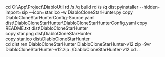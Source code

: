 cd C:\App\Project\DiabloUtil
rd /s /q build
rd /s /q dist
pyinstaller --hidden-import=sip --icon=star.ico -w DiabloCloneStarHunter.py
copy DiabloCloneStarHunterConfig-Source.yaml dist\DiabloCloneStarHunter\DiabloCloneStarHunterConfig.yaml
copy README.txt dist\DiabloCloneStarHunter\
copy star.png dist\DiabloCloneStarHunter\
copy star.ico dist\DiabloCloneStarHunter\
cd dist
ren DiabloCloneStarHunter DiabloCloneStarHunter-v12
zip -9vr DiabloCloneStarHunter-v12.zip ./DiabloCloneStarHunter-v12
cd ..
